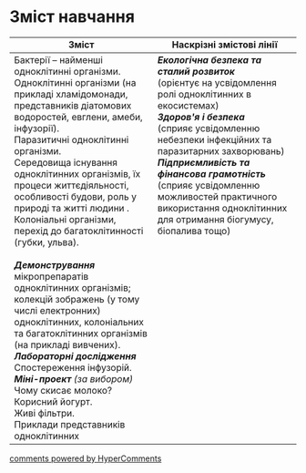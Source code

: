 <div id="hypercomments_widget" class="js-hypercomments-widget invisible"></div>

# Зміст навчання

<table>
  <tr>
    <td width="50%" align="center"><b>Зміст</b></td>
    <td width="50%" align="center"><b>Наскрізні змістові лінії</b></td>
  </tr>
<tbody>
  <tr>
<td width="50%" style="vertical-align:top !important;">
Бактерії – найменші одноклітинні організми.<br>
Одноклітинні організми (на прикладі хламідомонади, представників діатомових водоростей, евглени, амеби, інфузорії).<br>
Паразитичні одноклітинні організми.<br>
Середовища існування одноклітинних організмів, їх процеси життєдіяльності, особливості будови, роль у природі та житті людини .<br>
Колоніальні організми, перехід до багатоклітинності (губки, ульва). <br>
<br>
<b><i>Демонстрування</i></b><br>
мікропрепаратів одноклітинних організмів; колекцій зображень (у тому числі електронних) одноклітинних, колоніальних та багатоклітинних організмів (на прикладі вивчених).<br>
 <b><i>Лабораторні дослідження</i></b><br>
Спостереження інфузорій. <br>
<i><b>Міні-проект</b> (за вибором)</i><br>
Чому скисає молоко?<br>
Корисний йогурт.<br>
Живі фільтри.<br>
Приклади представників одноклітинних<br>
</td>
<td width="50%" style="vertical-align:top !important;">
<b><i>Екологічна безпека та сталий розвиток</i></b> <br>
(орієнтує на усвідомлення ролі одноклітинних в екосистемах) <br>
<b><i>Здоров'я і безпека</i></b><br>
(сприяє усвідомленню небезпеки інфекційних та паразитарних захворювань)<br>
<b><i>Підприємливість та фінансова грамотність</i></b><br>
(сприяє усвідомленню можливостей практичного використання одноклітинних для отримання біогумусу, біопалива тощо)

</td>
  </tr>
 
</table>

<div class="js-hypercomments-container">
<a href="http://hypercomments.com" class="hc-link" title="comments widget">comments powered by HyperComments</a>
</div>